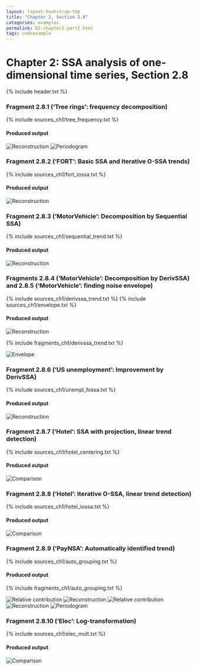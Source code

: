 ```yaml
---
layout: layout-bootstrap-tmp
title: "Chapter 2, Section 2.8"
categories: examples
permalink: 02-chapter2-part2.html
tags: codeexample
---
```


# Chapter 2: SSA analysis of one-dimensional time series, Section 2.8

{% include header.txt %}

### Fragment 2.8.1 (‘Tree rings’: frequency decomposition)

{% include sources_ch1/tree_frequency.txt %}

#### Produced output
![Reconstruction](img/img_ch1/tree_frequency.svg)
![Periodogram](img/img_ch1/tree_spectrum.svg)

### Fragment 2.8.2 (‘FORT’: Basic SSA and Iterative O-SSA trends)

{% include sources_ch1/fort_iossa.txt %}

#### Produced output
![Reconstruction](img/img_ch1/fort_iossa.svg)

### Fragment 2.8.3 (‘MotorVehicle’: Decomposition by Sequential SSA)

{% include sources_ch1/sequential_trend.txt %}

#### Produced output
![Reconstruction](img/img_ch1/motor_trend12.svg)

### Fragments 2.8.4 (‘MotorVehicle’: Decomposition by DerivSSA) and 2.8.5 (‘MotorVehicle’: finding noise envelope)

{% include sources_ch1/derivssa_trend.txt %}
{% include sources_ch1/envelope.txt %}

#### Produced output
![Reconstruction](img/img_ch1/motor_decomposition.svg)

{% include fragments_ch1/derivssa_trend.txt %}

![Envelope](img/img_ch1/motor_envelope.svg)

### Fragment 2.8.6 (‘US unemployment’: Improvement by DerivSSA)

{% include sources_ch1/unempl_fossa.txt %}

#### Produced output
![Reconstruction](img/img_ch1/unempl_fossa.svg)

### Fragment 2.8.7 (‘Hotel’: SSA with projection, linear trend detection)

{% include sources_ch1/hotel_centering.txt %}

#### Produced output
![Comparison](img/img_ch1/hotel_centering.svg)

### Fragment 2.8.8 (‘Hotel’: Iterative O-SSA, linear trend detection)

{% include sources_ch1/hotel_iossa.txt %}

#### Produced output
![Comparison](img/img_ch1/hotel_iossa.svg)

### Fragment 2.8.9 (‘PayNSA’: Automatically identified trend)
{% include sources_ch1/auto_grouping.txt %}

#### Produced output

{% include fragments_ch1/auto_grouping.txt %}

![Relative contribution](img/img_ch1/auto_trend_plot.svg)
![Reconstruction](img/img_ch1/auto_trend.svg)
![Relative contribution](img/img_ch1/auto_seas_plot.svg)
![Reconstruction](img/img_ch1/auto_seas.svg)
![Periodogram](img/img_ch1/auto_seas_spec.svg)

### Fragment 2.8.10 (‘Elec’: Log-transformation)

{% include sources_ch1/elec_mult.txt %}

#### Produced output
![Comparison](img/img_ch1/elec_mult.svg)
